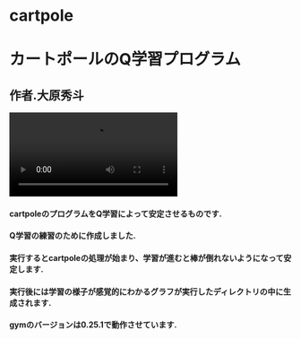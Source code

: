 # cartpole
# カートポールのQ学習プログラム
## 作者.大原秀斗
![cartpole](https://github.com/oohara928/cartpole/blob/images/simplescreenrecorder-2023-12-21_16.43.45.mkv)
#### cartpoleのプログラムをQ学習によって安定させるものです.
#### Q学習の練習のために作成しました.
#### 実行するとcartpoleの処理が始まり、学習が進むと棒が倒れないようになって安定します.
#### 実行後には学習の様子が感覚的にわかるグラフが実行したディレクトリの中に生成されます.
#### gymのバージョンは0.25.1で動作させています.
